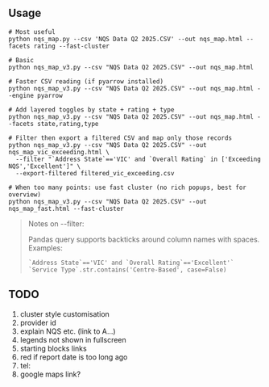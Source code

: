 ## Usage

```shell
# Most useful
python nqs_map.py --csv 'NQS Data Q2 2025.CSV' --out nqs_map.html --facets rating --fast-cluster

# Basic
python nqs_map_v3.py --csv "NQS Data Q2 2025.CSV" --out nqs_map.html

# Faster CSV reading (if pyarrow installed)
python nqs_map_v3.py --csv "NQS Data Q2 2025.CSV" --out nqs_map.html --engine pyarrow

# Add layered toggles by state + rating + type
python nqs_map_v3.py --csv "NQS Data Q2 2025.CSV" --out nqs_map.html --facets state,rating,type

# Filter then export a filtered CSV and map only those records
python nqs_map_v3.py --csv "NQS Data Q2 2025.CSV" --out nqs_map_vic_exceeding.html \
  --filter "`Address State`=='VIC' and `Overall Rating` in ['Exceeding NQS','Excellent']" \
  --export-filtered filtered_vic_exceeding.csv

# When too many points: use fast cluster (no rich popups, best for overview)
python nqs_map_v3.py --csv "NQS Data Q2 2025.CSV" --out nqs_map_fast.html --fast-cluster
```

> Notes on --filter:
> 
> Pandas query supports backticks around column names with spaces.
> Examples:
> 
> ```
> `Address State`=='VIC' and `Overall Rating`=='Excellent'`
> `Service Type`.str.contains('Centre-Based', case=False)
> ```

## TODO

1. cluster style customisation
2. provider id
3. explain NQS etc. (link to A...)
4. legends not shown in fullscreen
5. starting blocks links
6. red if report date is too long ago
7. tel:
8. google maps link?